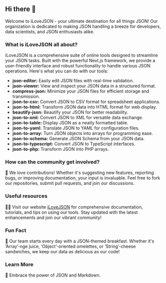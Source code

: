 ## Hi there 👋

Welcome to iLoveJSON - your ultimate destination for all things JSON! Our organization is dedicated to making JSON handling a breeze for developers, data scientists, and JSON enthusiasts alike. 

### What is iLoveJSON all about?
iLoveJSON is a comprehensive suite of online tools designed to streamline your JSON tasks. Built with the powerful Next.js framework, we provide a user-friendly interface and robust functionality to handle various JSON operations. Here's what you can do with our tools:

- **json-editor:** Easily edit JSON files with real-time validation.
- **json-viewer:** View and inspect your JSON data in a structured format.
- **compress-json:** Minimize your JSON files for efficient storage and transmission.
- **json-to-csv:** Convert JSON to CSV format for spreadsheet applications.
- **json-to-html:** Transform JSON data into HTML format for web display.
- **beautify-json:** Beautify your JSON for better readability.
- **json-to-xml:** Convert JSON to XML for versatile data exchange.
- **json-to-table:** Display JSON as a neatly formatted table.
- **json-to-yaml:** Translate JSON to YAML for configuration files.
- **json-to-array:** Turn JSON objects into arrays for programming ease.
- **json-to-schema:** Generate JSON Schema from your JSON data.
- **json-to-typescript:** Convert JSON to TypeScript interfaces.
- **json-to-php:** Transform JSON into PHP arrays.

### How can the community get involved?
🌈 We love contributions! Whether it's suggesting new features, reporting bugs, or improving documentation, your input is invaluable. Feel free to fork our repositories, submit pull requests, and join our discussions.

### Useful resources
👩‍💻 Visit our website [iLoveJSON](https://www.ilovejson.com/) for comprehensive documentation, tutorials, and tips on using our tools. Stay updated with the latest enhancements and join our vibrant community!

### Fun Fact
🍿 Our team starts every day with a JSON-themed breakfast. Whether it's ‘Array’-nge juice, ‘Object’-oriented omelettes, or ‘String’-cheese sandwiches, we keep our data as delicious as our code!

### Learn More
🧙 Embrace the power of JSON and Markdown.
